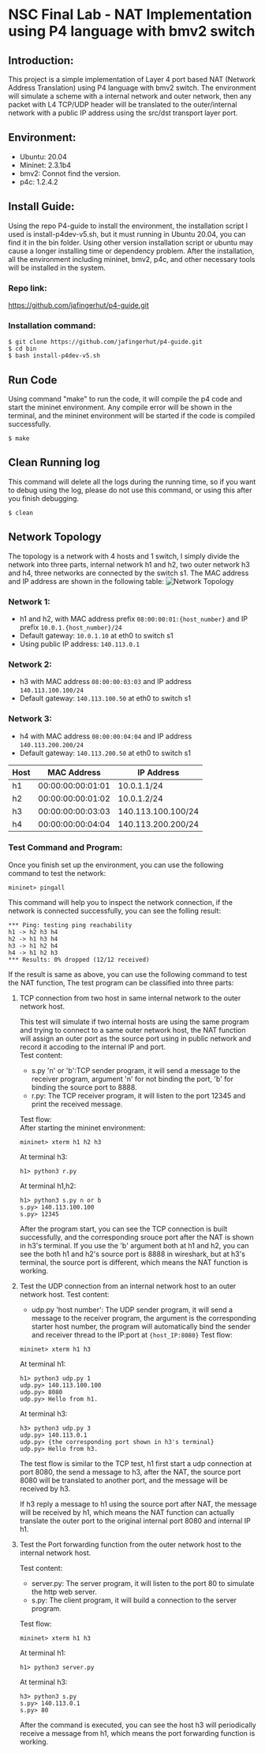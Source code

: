 # NSC Final Lab - NAT Implementation using P4 language with bmv2 switch
## Introduction:
This project is a simple implementation of Layer 4 port based NAT (Network Address Translation) using P4 language with bmv2 switch. The environment will simulate a scheme with a internal network and outer network, then any packet with L4 TCP/UDP header will be translated to the outer/internal network with a public IP address using the src/dst transport layer port.
## Environment:
- Ubuntu: 20.04
- Mininet: 2.3.1b4
- bmv2: Connot find the version.
- p4c: 1.2.4.2
## Install Guide:
Using the repo P4-guide to install the environment, the installation script I used is install-p4dev-v5.sh, but it must running in Ubuntu 20.04, you can find it in the bin folder. Using other version installation script or ubuntu may cause a longer installing time or dependency problem. After the installation, all the environment including mininet, bmv2, p4c, and other necessary tools will be installed in the system.
### Repo link:
https://github.com/jafingerhut/p4-guide.git
### Installation command:
```
$ git clone https://github.com/jafingerhut/p4-guide.git
$ cd bin
$ bash install-p4dev-v5.sh
```
## Run Code
Using command "make" to run the code, it will compile the p4 code and start the mininet environment. Any compile error will be shown in the terminal, and the mininet environment will be started if the code is compiled successfully.
```
$ make
```
## Clean Running log
This command will delete all the logs during the running time, so if you want to debug using the log, please do not use this command, or using this after you finish debugging.
```
$ clean
```

## Network Topology
The topology is a network with 4 hosts and 1 switch, I simply divide the network into three parts, internal network h1 and h2, two outer network h3 and h4, three networks are connected by the switch s1. The MAC address and IP address are shown in the following table:
![Network Topology](pic/topo.jpeg)
### Network 1:
- h1 and h2, with MAC address prefix `08:00:00:01:{host_number}` and IP prefix `10.0.1.{host_number}/24`
- Default gateway: `10.0.1.10` at eth0 to switch s1
- Using public IP address: `140.113.0.1`
### Network 2:
- h3 with MAC address `08:00:00:03:03` and IP address `140.113.100.100/24`
- Default gateway: `140.113.100.50` at eth0 to switch s1
### Network 3:
- h4 with MAC address `08:00:00:04:04` and IP address `140.113.200.200/24`
- Default gateway: `140.113.200.50` at eth0 to switch s1

| Host |    MAC Address    |     IP Address    |
|------|-------------------|-------------------|
|  h1  | 00:00:00:00:01:01 |   10.0.1.1/24     |
|  h2  | 00:00:00:00:01:02 |   10.0.1.2/24     |
|  h3  | 00:00:00:00:03:03 | 140.113.100.100/24|
|  h4  | 00:00:00:00:04:04 | 140.113.200.200/24|
### Test Command and Program:
Once you finish set up the environment, you can use the following command to test the network:
```
mininet> pingall
```
This command will help you to inspect the network connection, if the network is connected successfully, you can see the folling result:
```
*** Ping: testing ping reachability
h1 -> h2 h3 h4 
h2 -> h1 h3 h4 
h3 -> h1 h2 h4 
h4 -> h1 h2 h3 
*** Results: 0% dropped (12/12 received)
```
If the result is same as above, you can use the following command to test the NAT function, The test program can be classified into three parts:
1. TCP connection from two host in same internal network to the outer network host.

    This test will simulate if two internal hosts are using the same program and trying to connect to a same outer network host, the NAT function will assign an outer port as the source port using in public network and record it accoding to the internal IP and port.<br>
    Test content:
    - s.py 'n' or 'b':TCP sender program, it will send a message to the receiver program, argument 'n' for not binding the port, 'b' for binding the source port to 8888.
    - r.py: The TCP receiver program, it will listen to the port 12345 and print the received message.
    
    Test flow:<br>
    After starting the mininet environment:
    ```
    mininet> xterm h1 h2 h3
    ```
    At terminal h3:
    ```
    h1> python3 r.py
    ```
    At terminal h1,h2:
    ```
    h1> python3 s.py n or b
    s.py> 140.113.100.100
    s.py> 12345
    ```
    After the program start, you can see the TCP connection is built successfully, and the corresponding srouce port after the NAT is shown in h3's terminal.
    If you use the 'b' argument both at h1 and h2, you can see the both h1 and h2's source port is 8888 in wireshark, but at h3's terminal, the source port is different, which means the NAT function is working.
2. Test the UDP connection from an internal network host to an outer network host.
    Test content:
    - udp.py 'host number': The UDP sender program, it will send a message to the receiver program, the argument is the corresponding starter host number, the program will automatically bind the sender and receiver thread to the IP:port at `{host_IP:8080}`
    Test flow:<br>
    ```    
    mininet> xterm h1 h3
    ```
    At terminal h1:
    ```
    h1> python3 udp.py 1
    udp.py> 140.113.100.100
    udp.py> 8080
    udp.py> Hello from h1.
    ```
    At terminal h3:
    ```
    h3> python3 udp.py 3
    udp.py> 140.113.0.1
    udp.py> {the corresponding port shown in h3's terminal}
    udp.py> Hello from h3.
    ```
    The test flow is similar to the TCP test, h1 first start a udp connection at port 8080, the send a message to h3, after the NAT, the source port 8080 will be translated to another port, and the message will be received by h3.

    If h3 reply a message to h1 using the source port after NAT, the message will be received by h1, which means the NAT function can actually translate the outer port to the original internal port 8080 and internal IP h1.
3. Test the Port forwarding function from the outer network host to the internal network host.
    
    Test content:
    - server.py: The server program, it will listen to the port 80 to simulate the http web server.
    - s.py: The client program, it will build a connection to the server program.

    Test flow:<br>
    ```
    mininet> xterm h1 h3
    ```
    At terminal h1:
    ```
    h1> python3 server.py
    ```
    At terminal h3:
    ```
    h3> python3 s.py
    s.py> 140.113.0.1
    s.py> 80
    ```
    After the command is executed, you can see the host h3 will periodically receive a message from h1, which means the port forwarding function is working.
